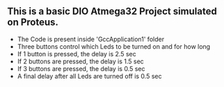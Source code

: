 ## This is a basic DIO Atmega32 Project simulated on Proteus.
* The Code is present inside 'GccApplication1' folder
* Three buttons control which Leds to be turned on and for how long
* If 1 button is pressed, the delay is 2.5 sec
* If 2 buttons are pressed, the delay is 1.5 sec
* If 3 buttons are pressed, the delay is 0.5 sec
* A final delay after all Leds are turned off is 0.5 sec
